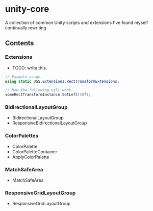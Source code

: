 # unity-core
A collection of common Unity scripts and extensions I've found myself continually rewriting.

## Contents

### Extensions

- TODO: write this.

```csharp
// Example usage.
using static DSS.Extensions.RectTransformExtensions;

// Now the following will work.
someRectTransformInstance.SetLeft(50f);
```

### BidirectionalLayoutGroup

- BidirectionalLayoutGroup
- ResponsiveBidirectionalLayoutGroup

### ColorPalettes

- ColorPalette
- ColorPaletteContainer
- ApplyColorPalette

### MatchSafeArea

- MatchSafeArea

### ResponsiveGridLayoutGroup

- ResponsiveGridLayoutGroup
